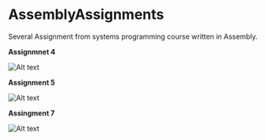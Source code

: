 # AssemblyAssignments
Several Assignment from systems programming course written in Assembly.

**Assignmnet 4**

![Alt text](https://github.com/BalkanBasileus/AssemblyAssignments/blob/master/Assignment4/Screenshot.png?raw=true "Optional Title")

**Assignment 5**

![Alt text](https://github.com/BalkanBasileus/AssemblyAssignments/blob/master/Assignment5/Screenshot.png?raw=true "Optional Title")

**Assingment 7**

![Alt text](https://github.com/BalkanBasileus/AssemblyAssignments/blob/master/Assignment7/Screenshot.png?raw=true "Optional Title")
